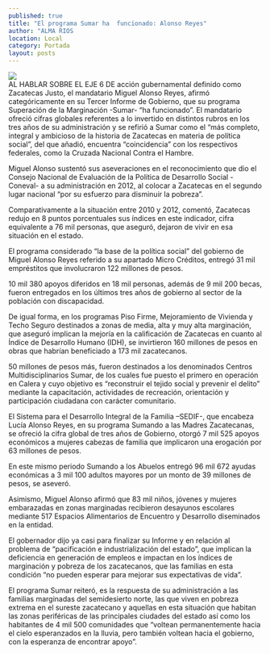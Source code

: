 ```yaml
---
published: true
title: "El programa Sumar ha  funcionado: Alonso Reyes"
author: "ALMA RIOS                                                                       "
location: Local
category: Portada
layout: posts
---
```


![](http://i.imgur.com/sNLJh19m.jpg)                                                                  
AL HABLAR SOBRE EL EJE 6 DE acción gubernamental definido como Zacatecas Justo, el mandatario Miguel Alonso Reyes, afirmó categóricamente en su Tercer Informe de Gobierno, que su programa Superación de la Marginación -Sumar- “ha funcionado”.
El mandatario ofreció cifras globales referentes a lo invertido en distintos rubros en los tres años de su administración y se refirió a Sumar como el “más completo, integral y ambicioso de la historia de Zacatecas en materia de política social”, del que añadió, encuentra “coincidencia” con los respectivos federales, como la Cruzada Nacional Contra el Hambre.

Miguel Alonso sustentó sus aseveraciones en el reconocimiento que dio el Consejo Nacional de Evaluación de la Política de Desarrollo Social -Coneval- a su administración en 2012, al colocar a Zacatecas en el segundo lugar nacional “por su esfuerzo para disminuir la pobreza”.

Comparativamente a la situación entre 2010 y 2012, comentó, Zacatecas redujo en 8 puntos porcentuales sus índices en este indicador, cifra equivalente a 76 mil personas, que aseguró, dejaron de vivir en esa situación en el estado.

El programa considerado “la base de la política social” del gobierno de Miguel Alonso Reyes referido a su apartado Micro Créditos, entregó 31 mil empréstitos que involucraron 122 millones de pesos.

10 mil 380 apoyos diferidos en 18 mil personas, además de 9 mil 200 becas, fueron entregados en los últimos tres años de gobierno al sector de la población con discapacidad.

De igual forma, en los programas Piso Firme, Mejoramiento de Vivienda y Techo Seguro destinados a zonas de media, alta y muy alta marginación, que aseguró implican la mejoría en la calificación de Zacatecas en cuanto al Índice de Desarrollo Humano (IDH), se invirtieron 160 millones de pesos en obras que habrían beneficiado a 173 mil zacatecanos.

50 millones de pesos más, fueron destinados a los denominados Centros Multidisciplinarios Sumar, de los cuales fue puesto el primero en operación en Calera y cuyo objetivo es “reconstruir el tejido social y prevenir el delito” mediante la capacitación, actividades de recreación, orientación y participación ciudadana con carácter comunitario.

El Sistema para el Desarrollo Integral de la Familia –SEDIF-, que encabeza Lucía Alonso Reyes, en su programa Sumando a las Madres Zacatecanas, se ofreció la cifra global de tres años de Gobierno, otorgó 7 mil 525 apoyos económicos a mujeres cabezas de familia que implicaron una erogación por 63 millones de pesos.

 En este mismo periodo Sumando a los Abuelos entregó 96 mil 672 ayudas económicas a 3 mil 100 adultos mayores por un monto de 39 millones de pesos, se aseveró.
 
 Asimismo, Miguel Alonso afirmó que 83 mil niños, jóvenes y mujeres embarazadas en zonas marginadas recibieron desayunos escolares mediante 517 Espacios Alimentarios de Encuentro y Desarrollo diseminados en la entidad.
 
El gobernador dijo ya casi para finalizar su Informe y en relación al problema de “pacificación e industrialización del estado”, que implican la deficiencia en generación de empleos e impactan en los índices de marginación y pobreza de los zacatecanos, que las familias en esta condición “no pueden esperar para mejorar sus expectativas de vida”.

 El programa Sumar reiteró, es la respuesta de su administración a las familias marginadas del semidesierto norte, las que viven en pobreza extrema en el sureste zacatecano y aquellas en esta situación que habitan las zonas periféricas de las principales ciudades del estado así como los habitantes de 4 mil 500 comunidades que “voltean permanentemente hacia el cielo esperanzados en la lluvia, pero también voltean hacia el gobierno, con la esperanza de encontrar apoyo”. 
